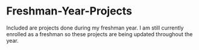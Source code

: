 # Freshman-Year-Projects
Included are projects done during my freshman year. I am still currently enrolled as a freshman so these projects are being updated throughout the year.
